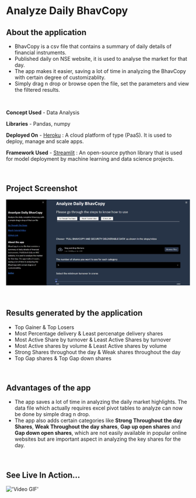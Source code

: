 # Analyze Daily BhavCopy 

## About the application 
*  BhavCopy is a csv file that contains a summary of daily details of financial instruments. 
*  Published daily on NSE website, it is used to analyse the market for that day. 
*  The app makes it easier, saving a lot of time in analyzing the BhavCopy with certain degree of customizablity.
*  Simply drag n drop or browse open the file, set the parameters and view the filtered results.

<br>

<!-- ### **Live Project Link** - (http://heroku.com) -->

 **Concept Used** - Data Analysis

 **Libraries** - Pandas, numpy

 **Deployed On** - [Heroku](http://heroku.com) : A cloud platform of type (PaaS). It is used to deploy, manage and scale apps.

 **Framework Used** - [Streamlit](https://docs.streamlit.io/en/stable/#) : An open-source python library that is used for model deployment by machine learning and data science projects.

<br>

## Project Screenshot
![Project Screenshot](/Instructions-to-use-the-app/ProjectSS.png)

<br>

## Results generated by the application
*  Top Gainer & Top Losers
*  Most Percentage delivery & Least percenatge delivery shares
*  Most Active Share by turnover & Least Active Shares by turnover
*  Most Active shares by volume & Least Active shares by volume
*  Strong Shares throughout the day & Weak shares throughout the day
*  Top Gap shares & Top Gap down shares

<br>

## Advantages of the app
*  The app saves a lot of time in analyzing the daily market highlights. The data file which actually requires excel pivot tables to analyze can now be done by simple drag n drop. 
*  The app also adds certain categories like **Strong Throughout the day Shares**, **Weak Throughout the day shares**, **Gap up open shares** and **Gap down open shares**, which are not easily available in popular online websites but are important aspect in analyzing the key shares for the day.

<br>

## See Live In Action...

!['Video GIF'](/Instructions-to-use-the-app/Tutorial-GIF.gif)

<br>

<!-- # Try it yourself -->
